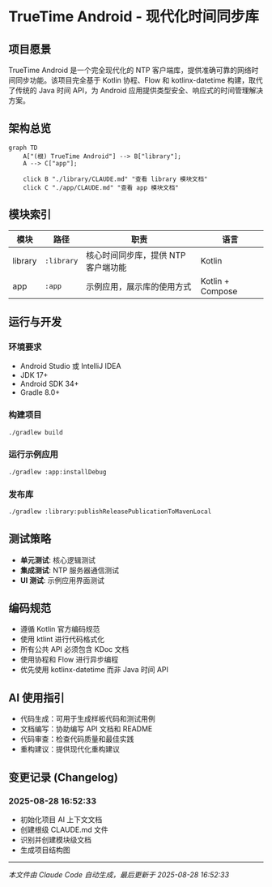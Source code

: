 # TrueTime Android - 现代化时间同步库

## 项目愿景

TrueTime Android 是一个完全现代化的 NTP 客户端库，提供准确可靠的网络时间同步功能。该项目完全基于 Kotlin 协程、Flow 和 kotlinx-datetime 构建，取代了传统的 Java 时间 API，为 Android 应用提供类型安全、响应式的时间管理解决方案。

## 架构总览

```mermaid
graph TD
    A["(根) TrueTime Android"] --> B["library"];
    A --> C["app"];
    
    click B "./library/CLAUDE.md" "查看 library 模块文档"
    click C "./app/CLAUDE.md" "查看 app 模块文档"
```

## 模块索引

| 模块 | 路径 | 职责 | 语言 |
|------|------|------|------|
| library | `:library` | 核心时间同步库，提供 NTP 客户端功能 | Kotlin |
| app | `:app` | 示例应用，展示库的使用方式 | Kotlin + Compose |

## 运行与开发

### 环境要求
- Android Studio 或 IntelliJ IDEA
- JDK 17+
- Android SDK 34+
- Gradle 8.0+

### 构建项目
```bash
./gradlew build
```

### 运行示例应用
```bash
./gradlew :app:installDebug
```

### 发布库
```bash
./gradlew :library:publishReleasePublicationToMavenLocal
```

## 测试策略

- **单元测试**: 核心逻辑测试
- **集成测试**: NTP 服务器通信测试
- **UI 测试**: 示例应用界面测试

## 编码规范

- 遵循 Kotlin 官方编码规范
- 使用 ktlint 进行代码格式化
- 所有公共 API 必须包含 KDoc 文档
- 使用协程和 Flow 进行异步编程
- 优先使用 kotlinx-datetime 而非 Java 时间 API

## AI 使用指引

- 代码生成：可用于生成样板代码和测试用例
- 文档编写：协助编写 API 文档和 README
- 代码审查：检查代码质量和最佳实践
- 重构建议：提供现代化重构建议

## 变更记录 (Changelog)

### 2025-08-28 16:52:33
- 初始化项目 AI 上下文文档
- 创建根级 CLAUDE.md 文件
- 识别并创建模块级文档
- 生成项目结构图

---

*本文件由 Claude Code 自动生成，最后更新于 2025-08-28 16:52:33*